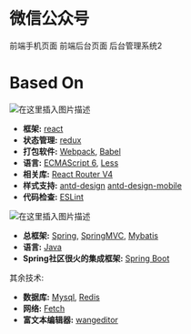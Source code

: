 # 微信公众号
前端手机页面
前端后台页面
后台管理系统2

# Based On
 ![在这里插入图片描述](https://img-blog.csdnimg.cn/20191214173318266.png?x-oss-process=image/watermark,type_ZmFuZ3poZW5naGVpdGk,shadow_10,text_aHR0cHM6Ly9ibG9nLmNzZG4ubmV0L0FueGRhZGE=,size_16,color_FFFFFF,t_70)
 - **框架:** [react](https://reactjs.org/)
 - **状态管理:** [redux](https://redux.js.org/)
 - **打包软件:** [Webpack](https://webpack.js.org/), [Babel](https://babeljs.io/)
 - **语言:** [ECMAScript 6](http://es6.ruanyifeng.com/), [Less](http://lesscss.org/)
 - **相关库:**  [React Router V4](https://reacttraining.com/react-router/)
 - **样式支持:** [antd-design](https://ant.design/docs/react/introduce-cn) [antd-design-mobile](https://ant.design/docs/react/introduce-cn)
 - **代码检查:** [ESLint](https://eslint.org/)
 
 

![在这里插入图片描述](https://img-blog.csdnimg.cn/20200104155113297.png)
 - **总框架:** [Spring](https://spring.io/), [SpringMVC](https://spring.io/projects/spring-framework), [Mybatis](https://github.com/mybatis)
 - **语言:** [Java](https://www.java.com/zh_CN/)
 - **Spring社区很火的集成框架:** [Spring Boot](https://spring.io/projects/spring-boot) 
 
 其余技术:
  - **数据库:** [Mysql](https://reactjs.org/), [Redis](https://redis.io/)
  - **网络:** [Fetch](https://developer.mozilla.org/zh-CN/docs/Web/API/Fetch_API/Using_Fetch)
  - **富文本编辑器:** [wangeditor](http://www.wangeditor.com/)
